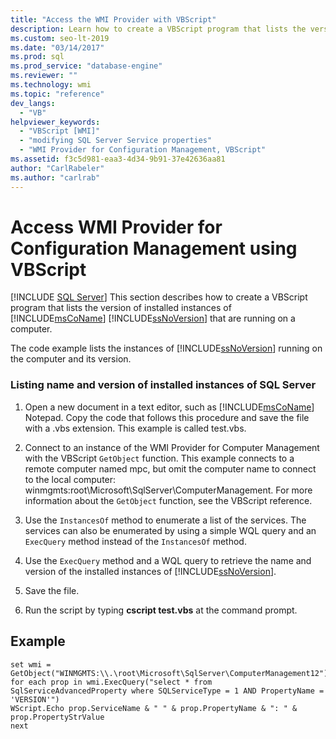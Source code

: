 ```yaml
---
title: "Access the WMI Provider with VBScript"
description: Learn how to create a VBScript program that lists the version of installed instances of SQL Server that are running on a computer.
ms.custom: seo-lt-2019
ms.date: "03/14/2017"
ms.prod: sql
ms.prod_service: "database-engine"
ms.reviewer: ""
ms.technology: wmi
ms.topic: "reference"
dev_langs: 
  - "VB"
helpviewer_keywords: 
  - "VBScript [WMI]"
  - "modifying SQL Server Service properties"
  - "WMI Provider for Configuration Management, VBScript"
ms.assetid: f3c5d981-eaa3-4d34-9b91-37e42636aa81
author: "CarlRabeler"
ms.author: "carlrab"
---
```

# Access WMI Provider for Configuration Management using VBScript
[!INCLUDE [SQL Server](../../includes/applies-to-version/sqlserver.md)]
  This section describes how to create a VBScript program that lists the version of installed instances of [!INCLUDE[msCoName](../../includes/msconame-md.md)] [!INCLUDE[ssNoVersion](../../includes/ssnoversion-md.md)] that are running on a computer.  
  
 The code example lists the instances of [!INCLUDE[ssNoVersion](../../includes/ssnoversion-md.md)] running on the computer and its version.  
  
### Listing name and version of installed instances of SQL Server  
  
1.  Open a new document in a text editor, such as [!INCLUDE[msCoName](../../includes/msconame-md.md)] Notepad. Copy the code that follows this procedure and save the file with a .vbs extension. This example is called test.vbs.  
  
2.  Connect to an instance of the WMI Provider for Computer Management with the VBScript `GetObject` function. This example connects to a remote computer named mpc, but omit the computer name to connect to the local computer: winmgmts:root\Microsoft\SqlServer\ComputerManagement. For more information about the `GetObject` function, see the VBScript reference.  
  
3.  Use the `InstancesOf` method to enumerate a list of the services. The services can also be enumerated by using a simple WQL query and an `ExecQuery` method instead of the `InstancesOf` method.  
  
4.  Use the `ExecQuery` method and a WQL query to retrieve the name and version of the installed instances of [!INCLUDE[ssNoVersion](../../includes/ssnoversion-md.md)].  
  
5.  Save the file.  
  
6.  Run the script by typing **cscript test.vbs** at the command prompt.  

## Example  
  
```  
set wmi = GetObject("WINMGMTS:\\.\root\Microsoft\SqlServer\ComputerManagement12")  
for each prop in wmi.ExecQuery("select * from SqlServiceAdvancedProperty where SQLServiceType = 1 AND PropertyName = 'VERSION'")  
WScript.Echo prop.ServiceName & " " & prop.PropertyName & ": " & prop.PropertyStrValue  
next  
```  
  
  
